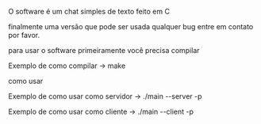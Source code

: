O software é um chat simples de texto feito em C


finalmente uma versão que pode ser usada qualquer bug entre em contato por favor.

para usar o software primeiramente você precisa compilar

Exemplo de como compilar -> make



como usar

Exemplo de como usar como servidor ->  ./main --server -p <PORT>

Exemplo de como usar como cliente -> ./main --client -p <PORT> <IP>


